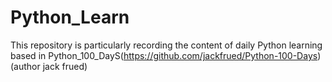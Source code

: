 # Python_Learn
This repository is particularly recording the content of daily Python learning based in Python_100_DayS(https://github.com/jackfrued/Python-100-Days)(author jack frued)
